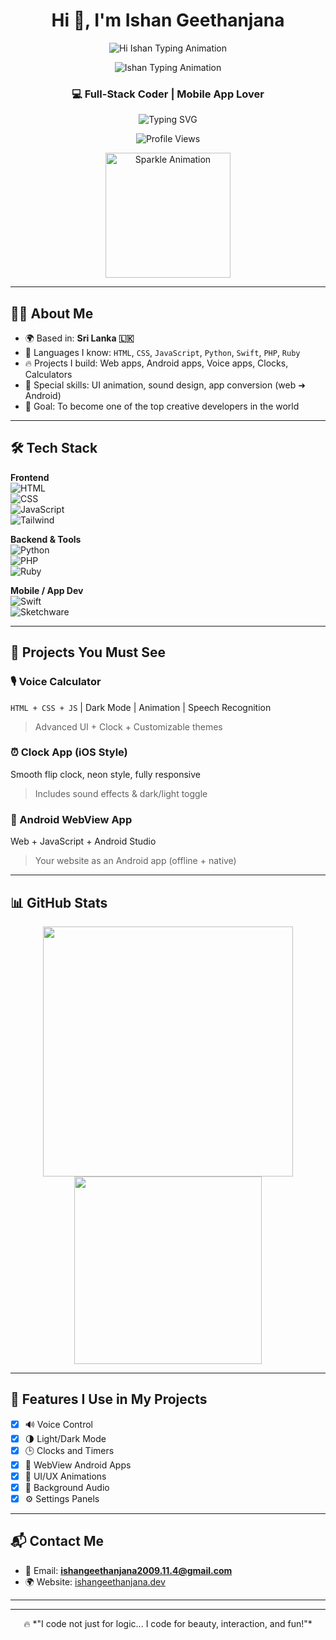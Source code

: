 <h1 align="center">Hi 👋, I'm Ishan Geethanjana</h1>
<p align="center">
  <img src="https://readme-typing-svg.demolab.com?font=Fira+Code&size=40&pause=1500&color=FF3CAC&center=true&vCenter=true&width=600&lines=Hi+👋,+I'm+Ishan+Geethanjana" alt="Hi Ishan Typing Animation" />
</p>
<p align="center">
  <img src="https://readme-typing-svg.demolab.com?font=Fira+Code&size=28&pause=1000&color=FF3CAC&center=true&vCenter=true&width=450&lines=Hi+I'm+Ishan+Geethanjana;Full+Stack+Coder+from+Sri+Lanka;Lover+of+Code%2C+Design+%26+Animation!" alt="Ishan Typing Animation" />
</p>
<h3 align="center">💻 Full-Stack Coder | Mobile App Lover </h3>

<p align="center">
  <img src="https://readme-typing-svg.demolab.com?font=Fira+Code&size=22&pause=1000&center=true&vCenter=true&width=440&lines=Creative+Coder+from+Sri+Lanka;I+design+UI+with+animation+and+sound;I+love+JS%2C+Python%2C+Swift%2C+and+Web+Apps" alt="Typing SVG" />
</p>
<p align="center">
  <img src="https://komarev.com/ghpvc/?username=ishangeethanjana&label=🔥+Profile+Views&color=FF5733&style=for-the-badge" alt="Profile Views" />
</p>

<p align="center">
  <img src="https://media.giphy.com/media/xUA7bdpLxQhsSQdyog/giphy.gif" width="200px" alt="Sparkle Animation" />
</p>

---

## 🧑‍💻 About Me

- 🌍 Based in: **Sri Lanka 🇱🇰**
- 💬 Languages I know: `HTML`, `CSS`, `JavaScript`, `Python`, `Swift`, `PHP`, `Ruby`
- 🔥 Projects I build: Web apps, Android apps, Voice apps, Clocks, Calculators
- 🎨 Special skills: UI animation, sound design, app conversion (web ➜ Android)
- 🎯 Goal: To become one of the top creative developers in the world

---

## 🛠️ Tech Stack

**Frontend**  
![HTML](https://img.shields.io/badge/HTML-E34F26?logo=html5&logoColor=white)  
![CSS](https://img.shields.io/badge/CSS-1572B6?logo=css3&logoColor=white)  
![JavaScript](https://img.shields.io/badge/JavaScript-F7DF1E?logo=javascript&logoColor=black)  
![Tailwind](https://img.shields.io/badge/TailwindCSS-38B2AC?logo=tailwind-css&logoColor=white)  

**Backend & Tools**  
![Python](https://img.shields.io/badge/Python-3776AB?logo=python&logoColor=white)  
![PHP](https://img.shields.io/badge/PHP-777BB4?logo=php&logoColor=white)  
![Ruby](https://img.shields.io/badge/Ruby-CC342D?logo=ruby&logoColor=white)  

**Mobile / App Dev**  
![Swift](https://img.shields.io/badge/Swift-F05138?logo=swift&logoColor=white)  
![Sketchware](https://img.shields.io/badge/Sketchware-0088CC?logo=android&logoColor=white)

---

## 🚀 Projects You Must See

### 🎙️ Voice Calculator
`HTML + CSS + JS` | Dark Mode | Animation | Speech Recognition  
> Advanced UI + Clock + Customizable themes

### ⏰ Clock App (iOS Style)
Smooth flip clock, neon style, fully responsive  
> Includes sound effects & dark/light toggle

### 📲 Android WebView App
Web + JavaScript + Android Studio  
> Your website as an Android app (offline + native)

---

## 📊 GitHub Stats

<p align="center">
  <img src="https://github-readme-stats.vercel.app/api?username=2009ishan&show_icons=true&theme=tokyonight" width="400" />
  <img src="https://github-readme-stats.vercel.app/api/top-langs/?username=2009ishan&layout=compact&theme=tokyonight" width="300" />
</p>

---

## 🧩 Features I Use in My Projects

- [x] 🔊 Voice Control
- [x] 🌗 Light/Dark Mode
- [x] 🕒 Clocks and Timers
- [x] 📱 WebView Android Apps
- [x] 🎨 UI/UX Animations
- [x] 🎵 Background Audio
- [x] ⚙️ Settings Panels

---

## 📬 Contact Me

- 📧 Email: **ishangeethanjana2009.11.4@gmail.com**  
- 🌍 Website: [ishangeethanjana.dev](https://ishangeethanjana.dev)  

---
---

<p align="center">
  🔥 *"I code not just for logic... I code for beauty, interaction, and fun!"*
</p>
